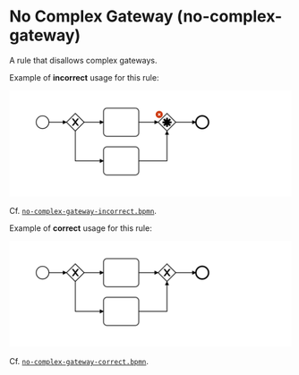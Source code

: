 # No Complex Gateway (no-complex-gateway)

A rule that disallows complex gateways.


Example of __incorrect__ usage for this rule:

![Incorrect usage example](./examples/no-complex-gateway-incorrect.png)

Cf. [`no-complex-gateway-incorrect.bpmn`](./examples/no-complex-gateway-incorrect.bpmn).


Example of __correct__ usage for this rule:

![Correct usage example](./examples/no-complex-gateway-correct.png)

Cf. [`no-complex-gateway-correct.bpmn`](./examples/no-complex-gateway-correct.bpmn).

